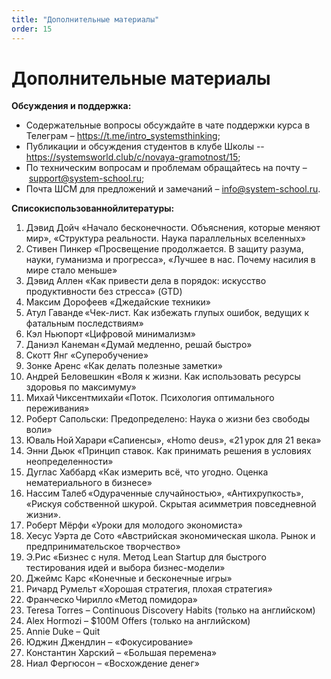 ```yaml
---
title: "Дополнительные материалы"
order: 15
---
```


# Дополнительные материалы

**Обсуждения и поддержка:**

* Содержательные вопросы обсуждайте в чате поддержки курса в Телеграм – <https://t.me/intro_systemsthinking>;
* Публикации и обсуждения студентов в клубе Школы -- <https://systemsworld.club/c/novaya-gramotnost/15>;
* По техническим вопросам и проблемам обращайтесь на почту – [support@system-school.ru](mailto:support@system-school.ru);
* Почта ШСМ для предложений и замечаний – [info@system-school.ru](mailto:info@system-school.ru).

**Список****использованной****литературы:**

1. Дэвид Дойч «Начало бесконечности. Объяснения, которые меняют мир», «Структура реальности. Наука параллельных вселенных»
2. Стивен Пинкер «Просвещение продолжается. В защиту разума, науки, гуманизма и прогресса», «Лучшее в нас. Почему насилия в мире стало меньше»
3. Дэвид Аллен «Как привести дела в порядок: искусство продуктивности без стресса» (GTD)
4. Максим Дорофеев «Джедайские техники»
5. Атул Гаванде «Чек-лист. Как избежать глупых ошибок, ведущих к фатальным последствиям»
6. Кэл Ньюпорт «Цифровой минимализм»
7. Даниэл Канеман «Думай медленно, решай быстро»
8. Скотт Янг «Суперобучение»
9. Зонке Аренс «Как делать полезные заметки»
10. Андрей Беловешкин «Воля к жизни. Как использовать ресурсы здоровья по максимуму»
11. Михай Чиксентмихайи «Поток. Психология оптимального переживания»
12. Роберт Сапольски: Предопределено: Наука о жизни без свободы воли»
13. Юваль Ной Харари «Сапиенсы», «Homo deus», «21 урок для 21 века»
14. Энни Дьюк «Принцип ставок. Как принимать решения в условиях неопределенности»
15. Дуглас Хаббард «Как измерить всё, что угодно. Оценка нематериального в бизнесе»
16. Нассим Талеб «Одураченные случайностью», «Антихрупкость», «Рискуя собственной шкурой. Скрытая асимметрия повседневной жизни».
17. Роберт Мёрфи «Уроки для молодого экономиста»
18. Хесус Уэрта де Сото «Австрийская экономическая школа. Рынок и предпринимательское творчество»
19. Э.Рис «Бизнес с нуля. Метод Lean Startup для быстрого тестирования идей и выбора бизнес-модели»
20. Джеймс Карс «Конечные и бесконечные игры»
21. Ричард Румельт «Хорошая стратегия, плохая стратегия»
22. Франческо Чирилло «Метод помидора»
23. Teresa Torres – Continuous Discovery Habits (только на английском)
24. Alex Hormozi – $100M Offers (только на английском)
25. Annie Duke – Quit
26. Юджин Джендлин – «Фокусирование»
27. Константин Харский – «Большая перемена»
28. Ниал Фергюсон – «Восхождение денег»